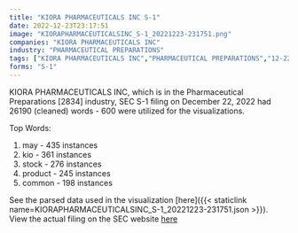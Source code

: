 ```yaml
---
title: "KIORA PHARMACEUTICALS INC S-1"
date: 2022-12-23T23:17:51
image: "KIORAPHARMACEUTICALSINC_S-1_20221223-231751.png"
companies: "KIORA PHARMACEUTICALS INC"
industry: "PHARMACEUTICAL PREPARATIONS"
tags: ["KIORA PHARMACEUTICALS INC","PHARMACEUTICAL PREPARATIONS","12-22-2022","S-1"]
forms: "S-1"
---
```

KIORA PHARMACEUTICALS INC, which is in the Pharmaceutical Preparations [2834] industry, SEC S-1 filing on December 22, 2022 had 26190 (cleaned) words - 600 were utilized for the visualizations.

Top Words:
1. may - 435 instances
2. kio - 361 instances
3. stock - 276 instances
4. product - 245 instances
5. common - 198 instances


See the parsed data used in the visualization [here]({{< staticlink name=KIORAPHARMACEUTICALSINC_S-1_20221223-231751.json >}}).  
View the actual filing on the SEC website [here](https://www.sec.gov/Archives/edgar/data/1372514/0001104659-22-129237.txt)